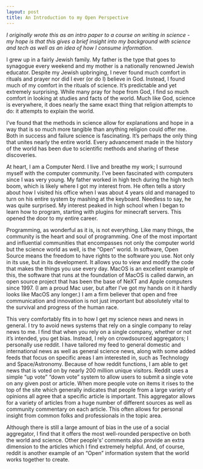 ```yaml
---
layout: post
title: An Introduction to my Open Perspective
---
```


*I originally wrote this as an intro paper to a course on writing in science - my hope is that this gives a brief insight into my background with science and tech as well as an idea of how I consume information.*

I grew up in a fairly Jewish family. My father is the type that goes to synagogue every weekend and my mother is a nationally renowned Jewish educator. Despite my Jewish upbringing, I never found much comfort in rituals and prayer nor did I ever (or do I) believe in God. Instead, I found much of my comfort in the rituals of science. It’s predictable and yet extremely surprising. While many pray for hope from God, I find so much comfort in looking at studies and facts of the world. Much like God, science is everywhere, it does nearly the same exact thing that religion attempts to do: it attempts to explain the world. 

I’ve found that the methods in science allow for explanations and hope in a way that is so much more tangible than anything religion could offer me. Both in success and failure science is fascinating. It’s perhaps the only thing that unites nearly the entire world. Every advancement made in the history of the world has been due to scientific methods and sharing of these discoveries.

At heart, I am a Computer Nerd. I live and breathe my work; I surround myself with the computer community. I’ve been fascinated with computers since I was very young. My father worked in high tech during the high tech boom, which is likely where I got my interest from. He often tells a story about how I visited his office when I was about 4 years old and managed to turn on his entire system by mashing at the keyboard. Needless to say, he was quite surprised. My interest peaked in high school when I began to learn how to program, starting with plugins for minecraft servers. This opened the door to my entire career. 

Programming, as wonderful as it is, is not everything. Like many things, the community is the heart and soul of programming. One of the most important and influential communities that encompasses not only the computer world but the science world as well, is the “Open” world. In software, Open Source means the freedom to have rights to the software you use. Not only in its use, but in its development. It allows you to view and modify the code that makes the things you use every day. MacOS is an excellent example of this, the software that runs at the foundation of MacOS is called darwin, an open source project that has been the base of NeXT and Apple computers since 1997. (I am a proud Mac user, but after I’ve got my hands on it it hardly looks like MacOS any longer.) I am a firm believer that open and free communication and innovation is not just important but absolutely vital to the survival and progress of the human race. 

This very comfortably fits in to how I get my science news and news in general. I try to avoid news systems that rely on a single company to relay news to me. I find that when you rely on a single company, whether or not it’s intended, you get bias. Instead, I rely on crowdsourced aggregators; I personally use reddit. I have tailored my feed to general domestic and international news as well as general science news, along with some added feeds that focus on specific areas I am interested in, such as Technology and Space/Astronomy. Because of how reddit functions, I am able to get news that is voted on by nearly 200 million unique visitors. Reddit uses a simple “up vote” “down vote” system to allow users to submit a single vote on any given post or article. When more people vote on items it rises to the top of the site which generally indicates that people from a large variety of opinions all agree that a specific article is important. This aggregator allows for a variety of articles from a huge number of different sources as well as community commentary on each article. This often allows for personal insight from common folks and professionals in the topic area. 

Although there is still a large amount of bias in the use of a social aggregator, I find that it offers the most well-rounded perspective on both the world and science. Other people's’ comments also provide an extra dimension to the articles which I find extremely helpful. And, of course, reddit is another example of an “Open” information system that the world works together to create.

